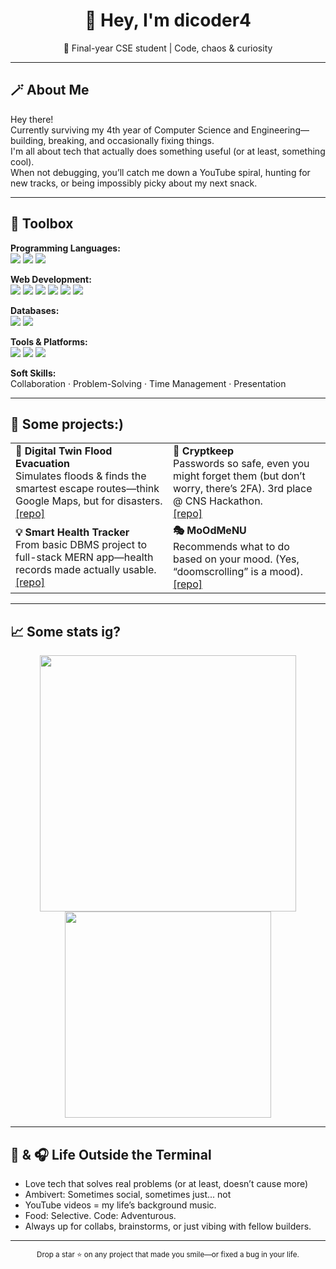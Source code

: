 <div align="center">

# 👋 Hey, I'm dicoder4

🌊 Final-year CSE student | Code, chaos & curiosity

</div>

---

## 🪄 About Me

Hey there!  
Currently surviving my 4th year of Computer Science and Engineering—building, breaking, and occasionally fixing things.  
I'm all about tech that actually does something useful (or at least, something cool).  
When not debugging, you’ll catch me down a YouTube spiral, hunting for new tracks, or being impossibly picky about my next snack.

---

## 🧰 Toolbox

**Programming Languages:**  
<img src="https://img.shields.io/badge/Python-3776AB?style=for-the-badge&logo=python&logoColor=white"/> 
<img src="https://img.shields.io/badge/Java-ED8B00?style=for-the-badge&logo=java&logoColor=white"/> 
<img src="https://img.shields.io/badge/C-00599C?style=for-the-badge&logo=c&logoColor=white"/>

**Web Development:**  
<img src="https://img.shields.io/badge/HTML5-E34F26?style=for-the-badge&logo=html5&logoColor=white"/>
<img src="https://img.shields.io/badge/CSS3-1572B6?style=for-the-badge&logo=css3&logoColor=white"/>
<img src="https://img.shields.io/badge/JavaScript-F7DF1E?style=for-the-badge&logo=javascript&logoColor=black"/>
<img src="https://img.shields.io/badge/Node.js-339933?style=for-the-badge&logo=node.js&logoColor=white"/>
<img src="https://img.shields.io/badge/Express-000000?style=for-the-badge&logo=express&logoColor=white"/>
<img src="https://img.shields.io/badge/React-20232A?style=for-the-badge&logo=react&logoColor=61DAFB"/>

**Databases:**  
<img src="https://img.shields.io/badge/MongoDB-47A248?style=for-the-badge&logo=mongodb&logoColor=white"/>
<img src="https://img.shields.io/badge/MySQL-4479A1?style=for-the-badge&logo=mysql&logoColor=white"/>


**Tools & Platforms:**  
<img src="https://img.shields.io/badge/Git-F05032?style=for-the-badge&logo=git&logoColor=white"/>
<img src="https://img.shields.io/badge/GitHub-181717?style=for-the-badge&logo=github&logoColor=white"/>
<img src="https://img.shields.io/badge/VS%20Code-007ACC?style=for-the-badge&logo=visual-studio-code&logoColor=white"/>

**Soft Skills:**  
Collaboration · Problem-Solving · Time Management · Presentation

---

## 🚀 Some projects:)

<table>
  <tr>
    <td width="50%">
      <b>🌊 Digital Twin Flood Evacuation</b><br>
      Simulates floods & finds the smartest escape routes—think Google Maps, but for disasters.<br>
      <a href="https://github.com/dicoder4/MiniProject2025">[repo]</a>
    </td>
    <td width="50%">
      <b>🔐 Cryptkeep</b><br>
      Passwords so safe, even you might forget them (but don’t worry, there’s 2FA). 3rd place @ CNS Hackathon.<br>
      <a href="https://github.com/dicoder4/Cryptkeep">[repo]</a>
    </td>
  </tr>
  <tr>
    <td width="50%">
      <b>💡 Smart Health Tracker</b><br>
      From basic DBMS project to full-stack MERN app—health records made actually usable.<br>
      <a href="https://github.com/dicoder4/Smart-Health-Tracker">[repo]</a>
    </td>
    <td width="50%">
      <b>🎭 MoOdMeNU</b><br>
      Recommends what to do based on your mood. (Yes, “doomscrolling” is a mood).<br>
      <a href="https://github.com/dicoder4/MoOdMeNU">[repo]</a>
    </td>
  </tr>
</table>

---

## 📈 Some stats ig?

<p align="center">
  <img src="https://github-readme-stats.vercel.app/api?username=dicoder4&show_icons=true&theme=nightowl" width="410"/>
  <img src="https://github-readme-stats.vercel.app/api/top-langs/?username=dicoder4&layout=compact&theme=nightowl" width="330"/>
</p>

---

## 🍕 & 🎧 Life Outside the Terminal

- Love tech that solves real problems (or at least, doesn’t cause more)
- Ambivert: Sometimes social, sometimes just... not
- YouTube videos = my life’s background music.
- Food: Selective. Code: Adventurous.
- Always up for collabs, brainstorms, or just vibing with fellow builders.

---

<div align="center">
  <sub>Drop a star ⭐ on any project that made you smile—or fixed a bug in your life.</sub>
</div>
